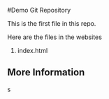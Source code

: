 
#Demo Git Repository 

This is the first file in this repo. 

Here are the files in the websites

1. index.html

## More Information 

s